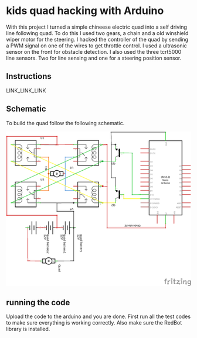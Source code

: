# kids quad hacking with Arduino

With this project I turned a simple chineese electric quad into a self driving line following quad. To do this I used two gears, a chain and a old winshield wiper motor for the steering. I hacked the controller of the quad by sending a PWM signal on one of the wires to get throttle control. I used a ultrasonic sensor on the front for obstacle detection. I also used the three tcrt5000 line sensors. Two for line sensing and one for a steering position sensor.

## Instructions
LINK_LINK_LINK


## Schematic

To build the quad follow the following schematic.

![alt tag](https://github.com/sieuwe1/kids-quad-hacking-with-Arduino/blob/master/Schematic/Schema.png)


## running the code

Upload the code to the arduino and you are done. First run all the test codes to make sure everything is working correctly. Also make sure the RedBot library is installed.
